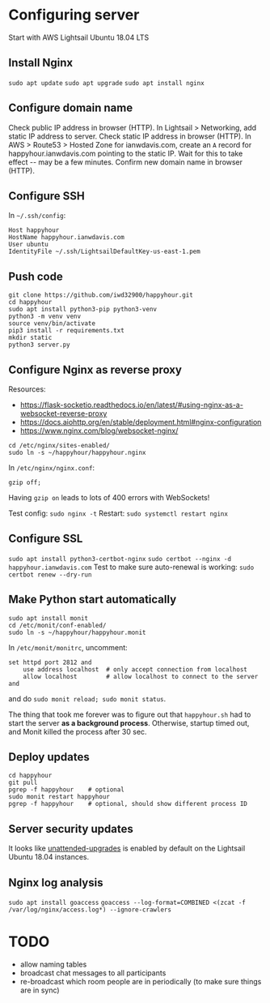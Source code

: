 # Configuring server

Start with AWS Lightsail Ubuntu 18.04 LTS

## Install Nginx

`sudo apt update`
`sudo apt upgrade`
`sudo apt install nginx`

## Configure domain name
Check public IP address in browser (HTTP).
In Lightsail > Networking, add static IP address to server.
Check static IP address in browser (HTTP).
In AWS > Route53 > Hosted Zone for ianwdavis.com,
create an `A` record for happyhour.ianwdavis.com pointing to the static IP.
Wait for this to take effect -- may be a few minutes.
Confirm new domain name in browser (HTTP).

## Configure SSH
In `~/.ssh/config`:
```
Host happyhour
HostName happyhour.ianwdavis.com
User ubuntu
IdentityFile ~/.ssh/LightsailDefaultKey-us-east-1.pem
```

## Push code

```
git clone https://github.com/iwd32900/happyhour.git
cd happyhour
sudo apt install python3-pip python3-venv
python3 -m venv venv
source venv/bin/activate
pip3 install -r requirements.txt
mkdir static
python3 server.py
```

## Configure Nginx as reverse proxy

Resources:
- https://flask-socketio.readthedocs.io/en/latest/#using-nginx-as-a-websocket-reverse-proxy
- https://docs.aiohttp.org/en/stable/deployment.html#nginx-configuration
- https://www.nginx.com/blog/websocket-nginx/

```
cd /etc/nginx/sites-enabled/
sudo ln -s ~/happyhour/happyhour.nginx
```

In `/etc/nginx/nginx.conf`:
```
gzip off;
```
Having `gzip on` leads to lots of 400 errors with WebSockets!

Test config: `sudo nginx -t`
Restart: `sudo systemctl restart nginx`

## Configure SSL
`sudo apt install python3-certbot-nginx`
`sudo certbot --nginx -d happyhour.ianwdavis.com`
Test to make sure auto-renewal is working: `sudo certbot renew --dry-run`

## Make Python start automatically

```
sudo apt install monit
cd /etc/monit/conf-enabled/
sudo ln -s ~/happyhour/happyhour.monit
```

In `/etc/monit/monitrc`, uncomment:
```
set httpd port 2812 and
    use address localhost  # only accept connection from localhost
    allow localhost        # allow localhost to connect to the server and
```
and do `sudo monit reload; sudo monit status`.

The thing that took me forever was to figure out that `happyhour.sh`
had to start the server **as a background process**.
Otherwise, startup timed out, and Monit killed the process after 30 sec.

## Deploy updates

```
cd happyhour
git pull
pgrep -f happyhour    # optional
sudo monit restart happyhour
pgrep -f happyhour    # optional, should show different process ID
```

## Server security updates

It looks like [unattended-upgrades](https://phoenixnap.com/kb/automatic-security-updates-ubuntu)
is enabled by default on the Lightsail Ubuntu 18.04 instances.

## Nginx log analysis

`sudo apt install goaccess`
`goaccess --log-format=COMBINED <(zcat -f /var/log/nginx/access.log*) --ignore-crawlers`

# TODO

- allow naming tables
- broadcast chat messages to all participants
- re-broadcast which room people are in periodically (to make sure things are in sync)
